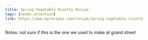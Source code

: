 ```yaml
---
title: Spring Vegetable Risotto Recipe
tags: [needs-attention]
link: https://www.myrecipes.com/recipe/spring-vegetable-risotto
---
```

Notes: not sure if this is the one we used to make at grand street 

